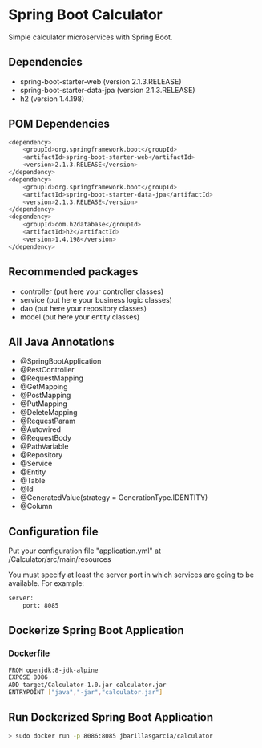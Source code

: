 # Spring Boot Calculator
Simple calculator microservices with Spring Boot.

## Dependencies
- spring-boot-starter-web (version 2.1.3.RELEASE)
- spring-boot-starter-data-jpa (version 2.1.3.RELEASE)
- h2 (version 1.4.198)

## POM Dependencies

```sh
<dependency>
    <groupId>org.springframework.boot</groupId>
    <artifactId>spring-boot-starter-web</artifactId>
    <version>2.1.3.RELEASE</version>
</dependency>
<dependency>
    <groupId>org.springframework.boot</groupId>
    <artifactId>spring-boot-starter-data-jpa</artifactId>
    <version>2.1.3.RELEASE</version>
</dependency>
<dependency>
    <groupId>com.h2database</groupId>
    <artifactId>h2</artifactId>
    <version>1.4.198</version>
</dependency>
```

## Recommended packages
- controller (put here your controller classes)
- service (put here your business logic classes)
- dao (put here your repository classes)
- model (put here your entity classes)

## All Java Annotations
- @SpringBootApplication
- @RestController
- @RequestMapping
- @GetMapping
- @PostMapping
- @PutMapping
- @DeleteMapping
- @RequestParam
- @Autowired
- @RequestBody
- @PathVariable
- @Repository
- @Service
- @Entity
- @Table
- @Id
- @GeneratedValue(strategy = GenerationType.IDENTITY)
- @Column

## Configuration file
Put your configuration file "application.yml" at /Calculator/src/main/resources

You must specify at least the server port in which services are going to be available.  For example:

```sh
server:
    port: 8085
```

## Dockerize Spring Boot Application
### Dockerfile
```sh
FROM openjdk:8-jdk-alpine
EXPOSE 8086
ADD target/Calculator-1.0.jar calculator.jar
ENTRYPOINT ["java","-jar","calculator.jar"]
```

## Run Dockerized Spring Boot Application
```sh
> sudo docker run -p 8086:8085 jbarillasgarcia/calculator
```
